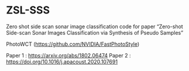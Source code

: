 # ZSL-SSS

Zero shot side scan sonar image classification
code for paper “Zero-shot Side-scan Sonar Images Classification via Synthesis of Pseudo Samples”

PhotoWCT (https://github.com/NVIDIA/FastPhotoStyle)

Paper 1 : https://arxiv.org/abs/1802.06474
Paper 2 : https://doi.org/10.1016/j.apacoust.2020.107691
